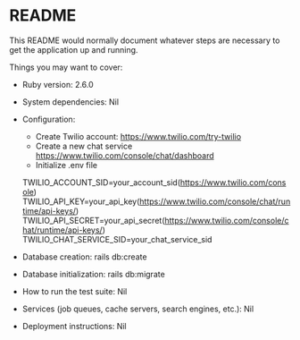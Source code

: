 # README

This README would normally document whatever steps are necessary to get the
application up and running.

Things you may want to cover:

* Ruby version: 2.6.0

* System dependencies: Nil

* Configuration: 

  * Create Twilio account: https://www.twilio.com/try-twilio
  * Create a new chat service https://www.twilio.com/console/chat/dashboard
  * Initialize .env file
  
   TWILIO_ACCOUNT_SID=your_account_sid(https://www.twilio.com/console)
   TWILIO_API_KEY=your_api_key(https://www.twilio.com/console/chat/runtime/api-keys/)
   TWILIO_API_SECRET=your_api_secret(https://www.twilio.com/console/chat/runtime/api-keys/)
   TWILIO_CHAT_SERVICE_SID=your_chat_service_sid

* Database creation: rails db:create

* Database initialization: rails db:migrate

* How to run the test suite: Nil

* Services (job queues, cache servers, search engines, etc.): Nil

* Deployment instructions: Nil

